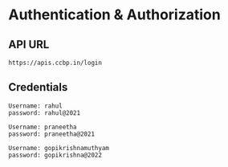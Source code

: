 # Authentication & Authorization

## API URL

```
https://apis.ccbp.in/login
```

## Credentials

```
Username: rahul
password: rahul@2021
```

```
Username: praneetha
password: praneetha@2021
```
```
Username: gopikrishnamuthyam
password: gopikrishna@2022
```